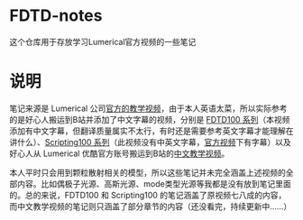 # FDTD-notes
这个仓库用于存放学习Lumerical官方视频的一些笔记

# 说明
笔记来源是 Lumerical 公司[官方的教学视频](https://optics.ansys.com/hc/en-us)，由于本人英语太菜，所以实际参考的是好心人搬运到B站并添加了中文字幕的视频，分别是 [FDTD100 系列](https://www.bilibili.com/video/BV1gA411e7kM/?spm_id_from=333.337.search-card.all.click)（本视频添加有中文字幕，但翻译质量属实不太行，有时还是需要参考英文字幕才能理解在讲什么）、[Scripting100 系列](https://www.bilibili.com/video/BV1Y54y1E722/?spm_id_from=333.337.search-card.all.click)（此视频没有中英文字幕，[官方视频](https://optics.ansys.com/hc/en-us/sections/360007813714-SCRIPTING100-List-of-videos)下有字幕）以及好心人从 Lumerical 优酷官方账号搬运到B站的[中文教学视频](https://www.bilibili.com/video/BV1mE411K7uc?p=2&vd_source=49d81be6e1caa7d9069f0b058d77318a)。

本人平时只会用到颗粒散射相关的模型，所以这些笔记并未完全涵盖上述视频的全部内容。比如偶极子光源、高斯光源、mode类型光源等我都是没有放到笔记里面的。总的来说，FDTD100 和 Scripting100 的笔记涵盖了原视频七八成的内容，而中文教学视频的笔记则只涵盖了部分章节的内容（还没看完，持续更新中……）



